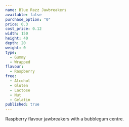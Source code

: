```yaml
---
name: Blue Razz Jawbreakers
available: false
purchase_option: "0"
price: 0.3
cost_price: 0.12
width: 150
height: 40
depth: 20
weight: 0
type: 
  - Gummy
  - Wrapped
flavour: 
  - Raspberry
free: 
  - Alcohol
  - Gluten
  - Lactose
  - Nut
  - Gelatin
published: true
---
```


Raspberry flavour jawbreakers with a bubblegum centre.
